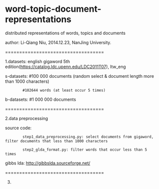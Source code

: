 word-topic-document-representations
===================================

distributed representations of words, topics and documents

author: Li-Qiang Niu, 2014.12.23, NanJing University.

===================================

1.datasets: 
            english gigaword 5th edition(https://catalog.ldc.upenn.edu/LDC2011T07), ltw_eng

s-datasets: 
            #100 000 documents (random select & document length more than 1000 characters)
            
            #102644 words (at least occur 5 times)

b-datasets: 
            #1 000 000 documents

===================================

2.data preprocessing

source code:

            step1_data_preprocessing.py: select documents from gigaword, filter documents that less than 1000 characters 
  
            step2_glda_format.py: filter words that occur less than 5 times

gibbs lda: http://gibbslda.sourceforge.net/

===================================

3.


